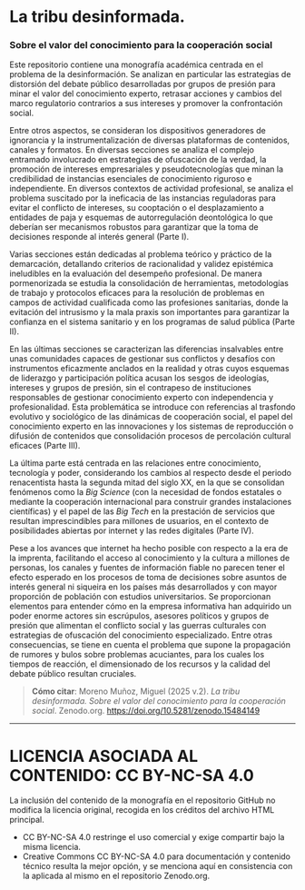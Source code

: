 # La tribu desinformada. 
### Sobre el valor del conocimiento para la cooperación social

Este repositorio contiene una monografía académica centrada en el problema de la desinformación. Se analizan en particular las estrategias de distorsión del debate público desarrolladas por grupos de presión para minar el valor del conocimiento experto, retrasar acciones y cambios del marco regulatorio contrarios a sus intereses y promover la confrontación social. 

Entre otros aspectos, se consideran los dispositivos generadores de ignorancia y la instrumentalización de diversas plataformas de contenidos, canales y formatos. En diversas secciones se analiza el complejo entramado involucrado en estrategias de ofuscación de la verdad, la promoción de intereses empresariales y pseudotecnologías que minan la credibilidad de instancias esenciales de conocimiento riguroso e independiente. En diversos contextos de actividad profesional, se analiza el problema suscitado por la ineficacia de las instancias reguladoras para evitar el conflicto de intereses, su cooptación o el desplazamiento a entidades de paja y esquemas de autorregulación deontológica lo que deberían ser mecanismos robustos para garantizar que la toma de decisiones responde al interés general (Parte I).

Varias secciones están dedicadas al problema teórico y práctico de la demarcación, detallando criterios de racionalidad y validez epistémica ineludibles en la evaluación del desempeño profesional. De manera pormenorizada se estudia la consolidación de herramientas, metodologías de trabajo y protocolos eficaces para la resolución de problemas en campos de actividad cualificada como las profesiones sanitarias, donde la evitación del intrusismo y la mala praxis son importantes para garantizar la confianza en el sistema sanitario y en los programas de salud pública (Parte II).

En las últimas secciones se caracterizan las diferencias insalvables entre unas comunidades capaces de gestionar sus conflictos y desafíos con instrumentos eficazmente anclados en la realidad y otras cuyos esquemas de liderazgo y participación política acusan los sesgos de ideologías, intereses y grupos de presión, sin el contrapeso de instituciones responsables de gestionar conocimiento experto con independencia y profesionalidad. Esta problemática se introduce con referencias al trasfondo evolutivo y sociológico de las dinámicas de cooperación social, el papel del conocimiento experto en las innovaciones y los sistemas de reproducción o difusión de contenidos que consolidación procesos de percolación cultural eficaces (Parte III).

La última parte está centrada en las relaciones entre conocimiento, tecnología y poder, considerando los cambios al respecto desde el periodo renacentista hasta la segunda mitad del siglo XX, en la que se consolidan fenómenos como la _Big Science_ (con la necesidad de fondos estatales o mediante la cooperación internacional para construir grandes instalaciones científicas) y el papel de las _Big Tech_ en la prestación de servicios que resultan imprescindibles para millones de usuarios, en el contexto de posibilidades abiertas por internet y las redes digitales (Parte IV). 

Pese a los avances que internet ha hecho posible con respecto a la era de la imprenta, facilitando el acceso al conocimiento y la cultura a millones de personas, los canales y fuentes de información fiable no parecen tener el efecto esperado en los procesos de toma de decisiones sobre asuntos de interés general ni siqueira en los países más desarrollados y con mayor proporción de población con estudios universitarios. Se proporcionan elementos para entender cómo en la empresa informativa han adquirido un poder enorme actores sin escrúpulos, asesores políticos y grupos de presión que alimentan el conflicto social y las guerras culturales con estrategias de ofuscación del conocimiento especializado. Entre otras consecuencias, se tiene en cuenta el problema que supone la propagación de rumores y bulos sobre problemas acuciantes, para los cuales los tiempos de reacción, el dimensionado de los recursos y la calidad del debate público resultan cruciales.

> **Cómo citar**:
> Moreno Muñoz, Miguel (2025 v.2). *La tribu desinformada. Sobre el valor del conocimiento para la cooperación social*. Zenodo.org. <https://doi.org/10.5281/zenodo.15484149>

---

# LICENCIA ASOCIADA AL CONTENIDO: CC BY-NC-SA 4.0

La inclusión del contenido de la monografía en el repositorio GitHub no modifica la licencia original, recogida en los créditos del archivo HTML principal.
- CC BY-NC-SA 4.0 restringe el uso comercial y exige compartir bajo la misma licencia.
- Creative Commons CC BY-NC-SA 4.0 para documentación y contenido técnico resulta la mejor opción, y se menciona aquí en consistencia con la aplicada al mismo en el repositorio Zenodo.org.
